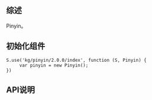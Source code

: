 ## 综述

Pinyin。

## 初始化组件
		
    S.use('kg/pinyin/2.0.0/index', function (S, Pinyin) {
         var pinyin = new Pinyin();
    })

## API说明
